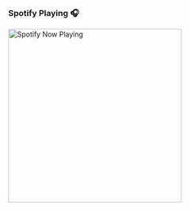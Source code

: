 ### Spotify Playing 🎧

[<img src="https://https://spotify-now-playing-kvcards26.vercel.app//api/spotify-playing" alt="Spotify Now Playing" width="350" />](https://open.spotify.com/user/gd6qsnn4bzjg5tvqbksnl58q6)
